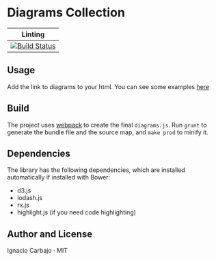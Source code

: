 # Diagrams Collection

| Linting |
|:---:|
| [![Build Status](https://travis-ci.org/igncp/diagrams-collections.svg?branch=master)](https://travis-ci.org/igncp/diagrams-collections) |

## Usage

Add the link to diagrams to your html. You can see some examples [here](http://igncp-sketchbook.herokuapp.com)
 
## Build

The project uses [webpack](https://webpack.github.io/) to create the final `diagrams.js`. Run `grunt` to generate the bundle file and the source map, and `make prod` to minify it.

## Dependencies

The library has the following dependencies, which are installed automatically if installed with Bower:
- d3.js
- lodash.js
- rx.js
- highlight.js (if you need code highlighting)

## Author and License

Ignacio Carbajo · MIT
